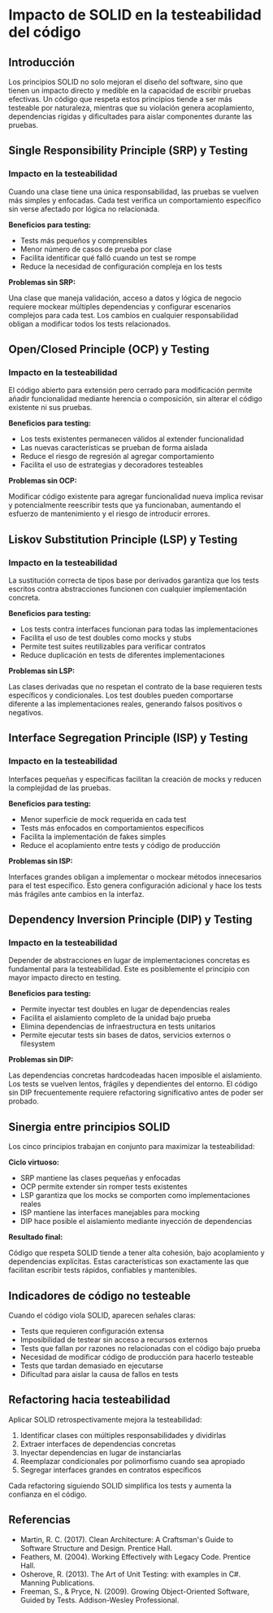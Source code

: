 # Impacto de SOLID en la testeabilidad del código

## Introducción

Los principios SOLID no solo mejoran el diseño del software, sino que tienen un impacto directo y medible en la capacidad de escribir pruebas efectivas. Un código que respeta estos principios tiende a ser más testeable por naturaleza, mientras que su violación genera acoplamiento, dependencias rígidas y dificultades para aislar componentes durante las pruebas.

## Single Responsibility Principle (SRP) y Testing

### Impacto en la testeabilidad

Cuando una clase tiene una única responsabilidad, las pruebas se vuelven más simples y enfocadas. Cada test verifica un comportamiento específico sin verse afectado por lógica no relacionada.

**Beneficios para testing:**
- Tests más pequeños y comprensibles
- Menor número de casos de prueba por clase
- Facilita identificar qué falló cuando un test se rompe
- Reduce la necesidad de configuración compleja en los tests

**Problemas sin SRP:**

Una clase que maneja validación, acceso a datos y lógica de negocio requiere mockear múltiples dependencias y configurar escenarios complejos para cada test. Los cambios en cualquier responsabilidad obligan a modificar todos los tests relacionados.

## Open/Closed Principle (OCP) y Testing

### Impacto en la testeabilidad

El código abierto para extensión pero cerrado para modificación permite añadir funcionalidad mediante herencia o composición, sin alterar el código existente ni sus pruebas.

**Beneficios para testing:**
- Los tests existentes permanecen válidos al extender funcionalidad
- Las nuevas características se prueban de forma aislada
- Reduce el riesgo de regresión al agregar comportamiento
- Facilita el uso de estrategias y decoradores testeables

**Problemas sin OCP:**

Modificar código existente para agregar funcionalidad nueva implica revisar y potencialmente reescribir tests que ya funcionaban, aumentando el esfuerzo de mantenimiento y el riesgo de introducir errores.

## Liskov Substitution Principle (LSP) y Testing

### Impacto en la testeabilidad

La sustitución correcta de tipos base por derivados garantiza que los tests escritos contra abstracciones funcionen con cualquier implementación concreta.

**Beneficios para testing:**
- Los tests contra interfaces funcionan para todas las implementaciones
- Facilita el uso de test doubles como mocks y stubs
- Permite test suites reutilizables para verificar contratos
- Reduce duplicación en tests de diferentes implementaciones

**Problemas sin LSP:**

Las clases derivadas que no respetan el contrato de la base requieren tests específicos y condicionales. Los test doubles pueden comportarse diferente a las implementaciones reales, generando falsos positivos o negativos.

## Interface Segregation Principle (ISP) y Testing

### Impacto en la testeabilidad

Interfaces pequeñas y específicas facilitan la creación de mocks y reducen la complejidad de las pruebas.

**Beneficios para testing:**
- Menor superficie de mock requerida en cada test
- Tests más enfocados en comportamientos específicos
- Facilita la implementación de fakes simples
- Reduce el acoplamiento entre tests y código de producción

**Problemas sin ISP:**

Interfaces grandes obligan a implementar o mockear métodos innecesarios para el test específico. Esto genera configuración adicional y hace los tests más frágiles ante cambios en la interfaz.

## Dependency Inversion Principle (DIP) y Testing

### Impacto en la testeabilidad

Depender de abstracciones en lugar de implementaciones concretas es fundamental para la testeabilidad. Este es posiblemente el principio con mayor impacto directo en testing.

**Beneficios para testing:**
- Permite inyectar test doubles en lugar de dependencias reales
- Facilita el aislamiento completo de la unidad bajo prueba
- Elimina dependencias de infraestructura en tests unitarios
- Permite ejecutar tests sin bases de datos, servicios externos o filesystem

**Problemas sin DIP:**

Las dependencias concretas hardcodeadas hacen imposible el aislamiento. Los tests se vuelven lentos, frágiles y dependientes del entorno. El código sin DIP frecuentemente requiere refactoring significativo antes de poder ser probado.

## Sinergia entre principios SOLID

Los cinco principios trabajan en conjunto para maximizar la testeabilidad:

**Ciclo virtuoso:**
- SRP mantiene las clases pequeñas y enfocadas
- OCP permite extender sin romper tests existentes
- LSP garantiza que los mocks se comporten como implementaciones reales
- ISP mantiene las interfaces manejables para mocking
- DIP hace posible el aislamiento mediante inyección de dependencias

**Resultado final:**

Código que respeta SOLID tiende a tener alta cohesión, bajo acoplamiento y dependencias explícitas. Estas características son exactamente las que facilitan escribir tests rápidos, confiables y mantenibles.

## Indicadores de código no testeable

Cuando el código viola SOLID, aparecen señales claras:

- Tests que requieren configuración extensa
- Imposibilidad de testear sin acceso a recursos externos
- Tests que fallan por razones no relacionadas con el código bajo prueba
- Necesidad de modificar código de producción para hacerlo testeable
- Tests que tardan demasiado en ejecutarse
- Dificultad para aislar la causa de fallos en tests

## Refactoring hacia testeabilidad

Aplicar SOLID retrospectivamente mejora la testeabilidad:

1. Identificar clases con múltiples responsabilidades y dividirlas
2. Extraer interfaces de dependencias concretas
3. Inyectar dependencias en lugar de instanciarlas
4. Reemplazar condicionales por polimorfismo cuando sea apropiado
5. Segregar interfaces grandes en contratos específicos

Cada refactoring siguiendo SOLID simplifica los tests y aumenta la confianza en el código.

## Referencias

- Martin, R. C. (2017). Clean Architecture: A Craftsman's Guide to Software Structure and Design. Prentice Hall.
- Feathers, M. (2004). Working Effectively with Legacy Code. Prentice Hall.
- Osherove, R. (2013). The Art of Unit Testing: with examples in C#. Manning Publications.
- Freeman, S., & Pryce, N. (2009). Growing Object-Oriented Software, Guided by Tests. Addison-Wesley Professional.
